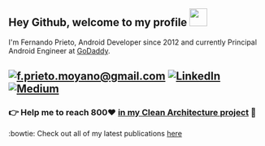 ## Hey Github, welcome to my profile <img src="https://raw.githubusercontent.com/MartinHeinz/MartinHeinz/master/wave.gif" width="35px">

I'm Fernando Prieto, Android Developer since 2012 and currently Principal Android Engineer at [GoDaddy].

<a href="mailto:f.prieto.moyano@gmail.com">![f.prieto.moyano@gmail.com](https://img.shields.io/badge/Gmail-D14836?style=for-the-badge&logo=gmail&logoColor=white)</a> <a href="https://www.linkedin.com/in/fernando-prieto-moyano-a7206b46/">![LinkedIn](https://img.shields.io/badge/LinkedIn-0077B5?style=for-the-badge&logo=linkedin&logoColor=white)</a> <a href="https://f-prieto-moyano.medium.com">![Medium](https://img.shields.io/badge/Medium-12100E?style=for-the-badge&logo=medium&logoColor=white)</a>
---

### :point_right: Help me to reach 800:heart: [in my Clean Architecture project](https://github.com/ferPrieto/SpaceX-prepare-for-Clean-Architecture-liftoff) :pray:


:bowtie: Check out all of my latest publications [here](./publications.md) 

[GoDaddy]: https://www.godaddy.com
